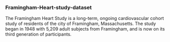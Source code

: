 ### Framingham-Heart-study-dataset
The Framingham Heart Study is a long-term, ongoing cardiovascular cohort study of residents of the city of Framingham, Massachusetts. 
The study began in 1948 with 5,209 adult subjects from Framingham, and is now on its third generation of participants.
